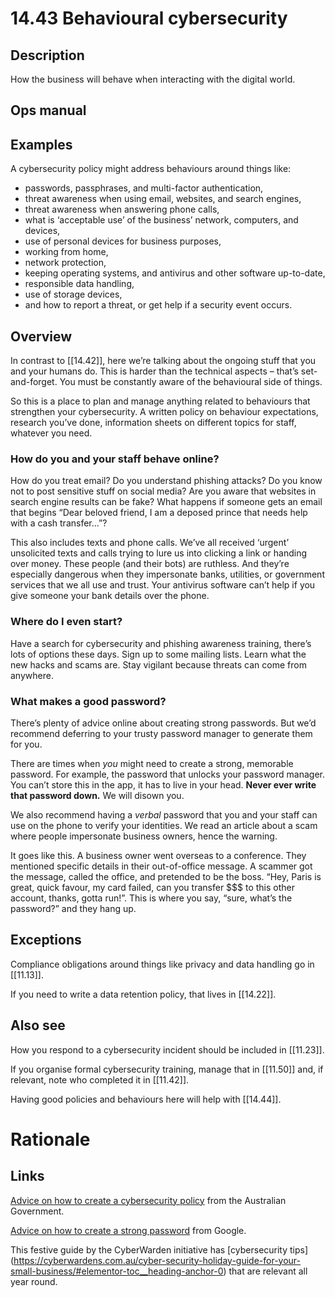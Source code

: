 # 14.43 Behavioural cybersecurity

## Description

How the business will behave when interacting with the digital world.

## Ops manual

## Examples

A cybersecurity policy might address behaviours around things like:

- passwords, passphrases, and multi-factor authentication,
- threat awareness when using email, websites, and search engines,
- threat awareness when answering phone calls,
- what is ‘acceptable use’ of the business’ network, computers, and devices,
- use of personal devices for business purposes,
- working from home,
- network protection,
- keeping operating systems, and antivirus and other software up-to-date,
- responsible data handling,
- use of storage devices,
- and how to report a threat, or get help if a security event occurs.

## Overview

In contrast to [[14.42]], here we’re talking about the ongoing stuff that you and your humans do. This is harder than the technical aspects – that’s set-and-forget. You must be constantly aware of the behavioural side of things.

So this is a place to plan and manage anything related to behaviours that strengthen your cybersecurity. A written policy on behaviour expectations, research you’ve done, information sheets on different topics for staff, whatever you need.

### How do you and your staff behave online?

How do you treat email? Do you understand phishing attacks? Do you know not to post sensitive stuff on social media? Are you aware that websites in search engine results can be fake? What happens if someone gets an email that begins “Dear beloved friend, I am a deposed prince that needs help with a cash transfer...”?

This also includes texts and phone calls. We’ve all received ‘urgent’ unsolicited texts and calls trying to lure us into clicking a link or handing over money. These people (and their bots) are ruthless. And they’re especially dangerous when they impersonate banks, utilities, or government services that we all use and trust. Your antivirus software can’t help if you give someone your bank details over the phone.

### Where do I even start?

Have a search for cybersecurity and phishing awareness training, there’s lots of options these days. Sign up to some mailing lists. Learn what the new hacks and scams are. Stay vigilant because threats can come from anywhere.

### What makes a good password?

There’s plenty of advice online about creating strong passwords. But we’d recommend deferring to your trusty password manager to generate them for you.

There are times when _you_ might need to create a strong, memorable password. For example, the password that unlocks your password manager. You can’t store this in the app, it has to live in your head. **Never ever write that password down.** We will disown you.

We also recommend having a _verbal_ password that you and your staff can use on the phone to verify your identities. We read an article about a scam where people impersonate business owners, hence the warning.

It goes like this. A business owner went overseas to a conference. They mentioned specific details in their out-of-office message. A scammer got the message, called the office, and pretended to be the boss. “Hey, Paris is great, quick favour, my card failed, can you transfer $$$ to this other account, thanks, gotta run!”. This is where you say, “sure, what’s the password?” and they hang up.

## Exceptions

Compliance obligations around things like privacy and data handling go in [[11.13]].

If you need to write a data retention policy, that lives in [[14.22]].

## Also see

How you respond to a cybersecurity incident should be included in [[11.23]].

If you organise formal cybersecurity training, manage that in [[11.50]] and, if relevant, note who completed it in [[11.42]].

Having good policies and behaviours here will help with [[14.44]].

# Rationale

## Links

[Advice on how to create a cybersecurity policy](https://business.gov.au/online-and-digital/cyber-security/create-a-cyber-security-policy) from the Australian Government.

[Advice on how to create a strong password](https://support.google.com/accounts/answer/32040?hl=en#zippy=) from Google.

This festive guide by the CyberWarden initiative has [cybersecurity tips] (https://cyberwardens.com.au/cyber-security-holiday-guide-for-your-small-business/#elementor-toc__heading-anchor-0) that are relevant all year round.
